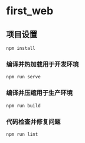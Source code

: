 # first_web

## 项目设置
```
npm install
```

### 编译并热加载用于开发环境
```
npm run serve
```

### 编译并压缩用于生产环境
```
npm run build
```

### 代码检查并修复问题
```
npm run lint
```

